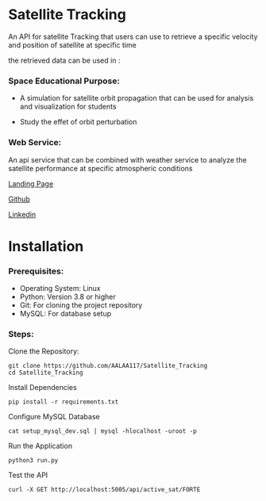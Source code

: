# Satellite Tracking
An API for satellite Tracking that users can use to retrieve a specific velocity and position of satellite at specific time

the retrieved data can be used in :
### Space Educational Purpose:
- A simulation for satellite orbit propagation that can be used for analysis and visualization for students

- Study the effet of orbit perturbation

### Web Service:
An api service that can be combined with weather service to analyze the satellite performance at specific atmospheric conditions

[Landing Page](https://aalaa117.github.io/sat_tracking/)

[Github](https://github.com/AALAA117/Satellite_Tracking)

[Linkedin](https://www.linkedin.com/in/aalaa-mohammed-927a99281/)

# Installation

### Prerequisites:

- Operating System: Linux
- Python: Version 3.8 or higher
- Git: For cloning the project repository
- MySQL: For database setup

### Steps:
Clone the Repository:
```
git clone https://github.com/AALAA117/Satellite_Tracking
cd Satellite_Tracking
```
Install Dependencies
```
pip install -r requirements.txt
```
Configure MySQL Database
```
cat setup_mysql_dev.sql | mysql -hlocalhost -uroot -p
```
Run the Application
```
python3 run.py
```
Test the API
```
curl -X GET http://localhost:5005/api/active_sat/FORTE
```
